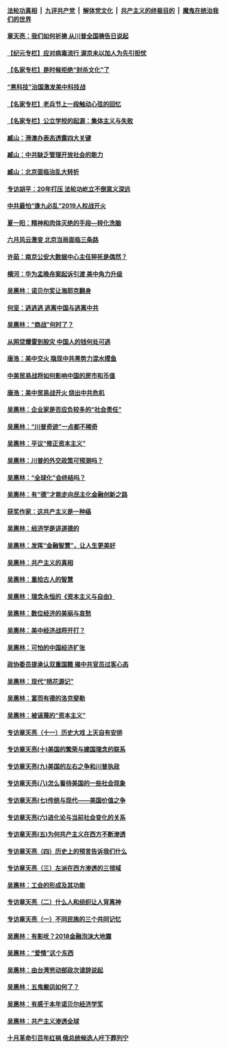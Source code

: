 ####  [法轮功真相](../../../../basic/blob/master/README.md?t=07041602) &nbsp;|&nbsp; [九评共产党](../../../../9ping.md/blob/master/README.md?t=07041602) &nbsp;|&nbsp; [解体党文化](../../../../jtdwh.md/blob/master/README.md?t=07041602)  &nbsp;|&nbsp; [共产主义的终极目的](../../../../gczydzjmd.md/blob/master/README.md?t=07041602) &nbsp;|&nbsp; [魔鬼在统治我们的世界](../../../../mgztzwmdsj.md/blob/master/README.md?t=07041602) 

#### [章天亮：我们如何祈祷 从川普全国祷告日说起](../pages/nsc423/n11944627.md?t=07041602) 

#### [【纪元专栏】应对病毒流行 渥京未以加人为先引担忧](../pages/nsc423/n11875714.md?t=07041602) 

#### [【名家专栏】是时候拒绝“封杀文化”了](../pages/nsc423/n11814093.md?t=07041602) 

#### [“黑科技”治国激发美中科技战](../pages/nsc423/n11638056.md?t=07041602) 

#### [【名家专栏】老兵节上一段触动心弦的回忆](../pages/nsc423/n11646016.md?t=07041602) 

#### [【名家专栏】公立学校的起源：集体主义与失败](../pages/nsc423/n11601833.md?t=07041602) 

#### [臧山：港澳办表态透露四大关键](../pages/nsc423/n11421628.md?t=07041602) 

#### [臧山：中共缺乏管理开放社会的能力](../pages/nsc423/n11407457.md?t=07041602) 

#### [臧山：北京面临治乱大转折](../pages/nsc423/n11406895.md?t=07041602) 

#### [专访胡平：20年打压 法轮功屹立不倒意义深远](../pages/nsc423/n11398800.md?t=07041602) 

#### [中共最怕“逢九必乱”2019人权战开火](../pages/nsc423/n11385248.md?t=07041602) 

#### [夏一阳：精神和肉体灭绝的手段—转化洗脑](../pages/nsc423/n11368250.md?t=07041602) 

#### [六月风云激变 北京当局面临三条路](../pages/nsc423/n11313668.md?t=07041602) 

#### [许茹：南京公安大数据中心主任猝死是偶然？](../pages/nsc423/n11064744.md?t=07041602) 

#### [横河：华为孟晚舟案起诉引渡 美中角力升级](../pages/nsc423/n11027230.md?t=07041602) 

#### [吴惠林：诺贝尔奖让海耶克翻身](../pages/nsc423/n10890049.md?t=07041602) 

#### [何坚：逃逃逃 逃离中国与逃离中共](../pages/nsc423/n10592891.md?t=07041602) 

#### [吴惠林：“商战”何时了？](../pages/nsc423/n10573558.md?t=07041602) 

#### [从网贷爆雷到股灾 中国人的钱何处可逃](../pages/nsc423/n10572800.md?t=07041602) 

#### [唐浩：美中交火 隐现中共黑势力混水摸鱼](../pages/nsc423/n10544040.md?t=07041602) 

#### [中美贸易战将如何影响中国的房市和币值](../pages/nsc423/n10543697.md?t=07041602) 

#### [唐浩：美中贸易战开火 烧出中共危机](../pages/nsc423/n10540126.md?t=07041602) 

#### [吴惠林：企业家是否应负较多的“社会责任”](../pages/nsc423/n10535022.md?t=07041602) 

#### [吴惠林：“川普奇迹”一点都不稀奇](../pages/nsc423/n10512808.md?t=07041602) 

#### [吴惠林：平议“修正资本主义”](../pages/nsc423/n10495724.md?t=07041602) 

#### [吴惠林：川普的外交政策可预测吗？](../pages/nsc423/n10462387.md?t=07041602) 

#### [吴惠林：“全球化”会终结吗？](../pages/nsc423/n10452838.md?t=07041602) 

#### [吴惠林：有“德”才能走向民主化金融创新之路](../pages/nsc423/n10432292.md?t=07041602) 

#### [获奖作家：这共产主义是一种癌](../pages/nsc423/n10431541.md?t=07041602) 

#### [吴惠林：经济学是讲道德的](../pages/nsc423/n10398014.md?t=07041602) 

#### [吴惠林：发挥“金融智慧”，让人生更美好](../pages/nsc423/n10375019.md?t=07041602) 

#### [吴惠林：共产主义的真相](../pages/nsc423/n10351394.md?t=07041602) 

#### [吴惠林：重拾古人的智慧](../pages/nsc423/n10337691.md?t=07041602) 

#### [吴惠林：理念永恒的《资本主义与自由》](../pages/nsc423/n10316274.md?t=07041602) 

#### [吴惠林：数位经济的美丽与哀愁](../pages/nsc423/n10292946.md?t=07041602) 

#### [吴惠林：美中经济战将开打？](../pages/nsc423/n10258825.md?t=07041602) 

#### [吴惠林：可怕的中国经济扩张](../pages/nsc423/n10219147.md?t=07041602) 

#### [政协委员提承认双重国籍 揭中共官员过客心态](../pages/nsc423/n10208809.md?t=07041602) 

#### [吴惠林：现代“桃花源记”](../pages/nsc423/n10185234.md?t=07041602) 

#### [吴惠林：富而有德的洛克斐勒](../pages/nsc423/n10142264.md?t=07041602) 

#### [吴惠林：被诬蔑的“资本主义”](../pages/nsc423/n10124816.md?t=07041602) 

#### [专访章天亮（十一）历史大戏 上天自有安排](../pages/nsc423/n10094905.md?t=07041602) 

#### [专访章天亮(十)美国的繁荣与建国理念的联系](../pages/nsc423/n10094899.md?t=07041602) 

#### [专访章天亮(九)美国的左右之争和川普执政](../pages/nsc423/n10094889.md?t=07041602) 

#### [专访章天亮(八)怎么看待美国的一些社会现象](../pages/nsc423/n10094857.md?t=07041602) 

#### [专访章天亮(七)传统与现代——美国价值之争](../pages/nsc423/n10093140.md?t=07041602) 

#### [专访章天亮(六)进化论与当前社会变化的关系](../pages/nsc423/n10092036.md?t=07041602) 

#### [专访章天亮(五)为何共产主义在西方不断渗透](../pages/nsc423/n10083620.md?t=07041602) 

#### [专访章天亮（四）历史上的预言告诉我们什么](../pages/nsc423/n10083606.md?t=07041602) 

#### [专访章天亮（三）左派在西方渗透的三领域](../pages/nsc423/n10081115.md?t=07041602) 

#### [吴惠林：工会的形成及其功能](../pages/nsc423/n10080633.md?t=07041602) 

#### [专访章天亮（二）什么人和组织让人背离神](../pages/nsc423/n10076637.md?t=07041602) 

#### [专访章天亮（一）不同民族的三个共同记忆](../pages/nsc423/n10074188.md?t=07041602) 

#### [吴惠林：有影呒？2018金融泡沫大地震](../pages/nsc423/n10040534.md?t=07041602) 

#### [吴惠林：“爱情”这个东西](../pages/nsc423/n10019423.md?t=07041602) 

#### [吴惠林：由台湾劳动部政次请辞说起](../pages/nsc423/n9979679.md?t=07041602) 

#### [吴惠林：五鬼搬运如何了？](../pages/nsc423/n9925338.md?t=07041602) 

#### [吴惠林：有感于本年诺贝尔经济学奖](../pages/nsc423/n9871883.md?t=07041602) 

#### [吴惠林：共产主义渗透全球](../pages/nsc423/n9812748.md?t=07041602) 

#### [十月革命引百年红祸 俄总统候选人吁下葬列宁](../pages/nsc423/n9810182.md?t=07041602) 

